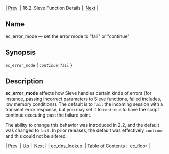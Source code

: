 | [Prev](sieve.ref.ec_dns_lookup)  | 16.2. Sieve Function Details |  [Next](sieve.ref.ec_floor.php) |

<a name="sieve.ref.ec_error_mode"></a>
## Name

ec_error_mode — set the error mode to "fail" or "continue"

## Synopsis

`ec_error_mode` { *`continue|fail`* }

<a name="idp29522256"></a>
## Description

**ec_error_mode** affects how Sieve handles certain kinds of errors (for instance, passing incorrect parameters to Sieve functions, failed includes, low memory conditions). The default is to `fail` the incoming session with a transient error response, but you may set it to `continue` to have the script continue executing past the failure point.

The ability to change this behavior was introduced in 2.2, and the default was changed to `fail`. In prior releases, the default was effectively `continue` and this could not be altered.

| [Prev](sieve.ref.ec_dns_lookup)  | [Up](sieve.ref.files.php) |  [Next](sieve.ref.ec_floor.php) |
| ec_dns_lookup  | [Table of Contents](index) |  ec_floor |
